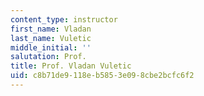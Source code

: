 ```yaml
---
content_type: instructor
first_name: Vladan
last_name: Vuletic
middle_initial: ''
salutation: Prof.
title: Prof. Vladan Vuletic
uid: c8b71de9-118e-b585-3e09-8cbe2bcfc6f2
---
```

